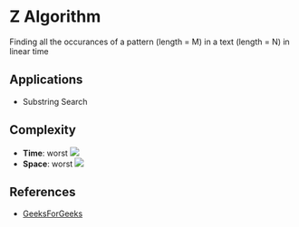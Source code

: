 # Z Algorithm
Finding all the occurances of a pattern (length = M) in a text (length = N) in linear time

## Applications
* Substring Search

## Complexity
* **Time**: worst ![](https://latex.codecogs.com/svg.latex?O(|M|+|N|))
* **Space**: worst ![](https://latex.codecogs.com/svg.latex?O(|M|+|N|))

## References
* [GeeksForGeeks](http://www.geeksforgeeks.org/z-algorithm-linear-time-pattern-searching-algorithm/)